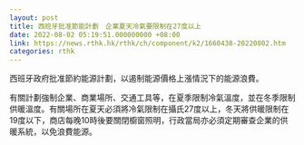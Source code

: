 ```yaml
---
layout: post
title: 西班牙批准節能計劃　企業夏天冷氣要限制在27度以上
date: 2022-08-02 05:19:51.000000000 +08:00
link: https://news.rthk.hk/rthk/ch/component/k2/1660438-20220802.htm
categories: rthk
---
```


西班牙政府批准節約能源計劃，以遏制能源價格上漲情況下的能源浪費。

有關計劃強制企業、商業場所、交通工具等，在夏季限制冷氣溫度，並在冬季限制供暖溫度。有關場所在夏天必須將冷氣限制在攝氏27度以上，冬天將供暖限制在19度以下，商店每晚10時後要關閉櫥窗照明，行政當局亦必須定期審查企業的供暖系統，以免浪費能源。
